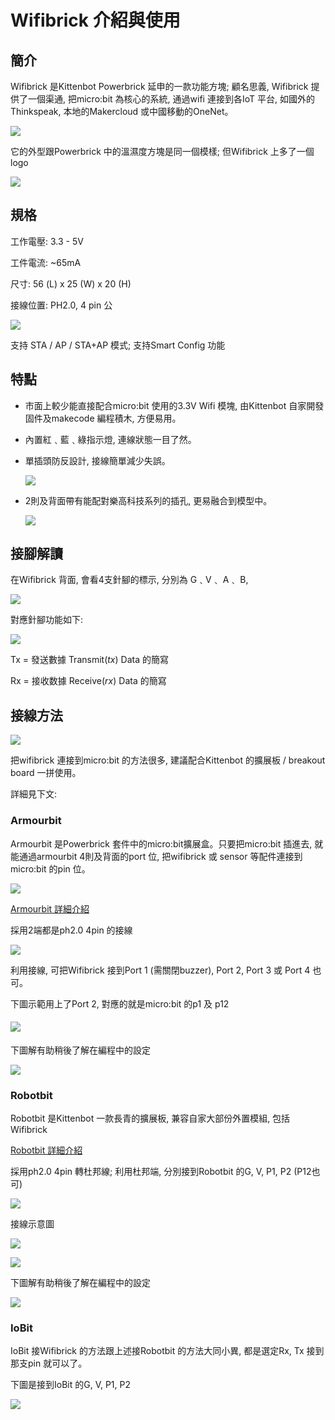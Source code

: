# Wifibrick 介紹與使用

## 簡介

Wifibrick 是Kittenbot Powerbrick 延申的一款功能方塊; 顧名思義, Wifibrick 提供了一個渠通, 把micro:bit 為核心的系統, 通過wifi 連接到各IoT 平台, 如國外的Thinkspeak, 本地的Makercloud 或中國移動的OneNet。

 ![](./introimage/wifi-01-1.png)



它的外型跟Powerbrick 中的溫濕度方塊是同一個模樣; 但Wifibrick 上多了一個logo

 ![](./introimage/wifi-02.png)



## 規格	

工作電壓:  3.3 - 5V  

工件電流:  ~65mA

尺寸: 56 (L) x 25 (W) x 20 (H)

接線位置: PH2.0, 4 pin 公

 ![](./introimage/wifi-05-1.png)

支持 STA / AP / STA+AP 模式; 支持Smart Config 功能



## 特點	

- 巿面上較少能直接配合micro:bit 使用的3.3V Wifi 模塊, 由Kittenbot 自家開發固件及makecode 編程積木, 方便易用。

- 內置紅﹑藍﹑綠指示燈, 連線狀態一目了然。

- 單插頭防反設計, 接線簡單減少失誤。

     ![](./introimage/wifi-04-1.png)

- 2則及背面帶有能配對樂高科技系列的插孔, 更易融合到模型中。

     ![](./introimage/wifi-09-1.png)



## 接腳解讀

在Wifibrick 背面, 會看4支針腳的標示, 分別為 G﹑V﹑ A﹑ B, 

 ![](./introimage/wifi-22-1.png)

對應針腳功能如下:

 ![](./introimage/wifi-23-1.png)

Tx = 發送數據 Transmit(*tx*) Data 的簡寫

Rx = 接收数據 Receive(*rx*) Data 的簡寫



## 接線方法

 ![](./introimage/wifi-06-1.png)



把wifibrick 連接到micro:bit 的方法很多, 建議配合Kittenbot 的擴展板 / breakout board 一拼使用。

詳細見下文:



### Armourbit

Armourbit 是Powerbrick 套件中的micro:bit擴展盒。只要把micro:bit 插進去, 就能通過armourbit 4則及背面的port 位, 把wifibrick 或 sensor 等配件連接到micro:bit 的pin 位。

 ![](./introimage/wifi-07-1.png)

[Armourbit 詳細介紹](https://kittenbothk.readthedocs.io/en/latest/Microbit%20eboard/Armourbit.html)



採用2端都是ph2.0 4pin 的接線

 ![](./introimage/wifi-08-1.png)

利用接線, 可把Wifibrick 接到Port 1 (需關閉buzzer), Port 2, Port 3 或 Port 4 也可。

下圖示範用上了Port 2, 對應的就是micro:bit 的p1 及 p12

#### ![](./introimage/wifi-13-1.png)

下圖解有助稍後了解在編程中的設定

 ![](./introimage/wifi-12-1.png)



### Robotbit

Robotbit 是Kittenbot 一款長青的擴展板, 兼容自家大部份外置模組, 包括Wifibrick

[Robotbit 詳細介紹](https://kittenbothk.readthedocs.io/en/latest/Microbit%20eboard/Robotbitfull.html#)

採用ph2.0 4pin 轉杜邦線; 利用杜邦端, 分別接到Robotbit 的G, V, P1, P2 (P12也可)

 ![](./introimage/wifi-16-1.png)



接線示意圖

 ![](./introimage/wifi-20-1.png)

 ![](./introimage/wifi-19-1.png)



下圖解有助稍後了解在編程中的設定

 ![](./introimage/wifi-18-1.png)





### IoBit

IoBit 接Wifibrick 的方法跟上述接Robotbit 的方法大同小異, 都是選定Rx, Tx 接到那支pin 就可以了。

下圖是接到IoBit 的G, V, P1, P2

 ![](./introimage/wifi-21-1.png)










